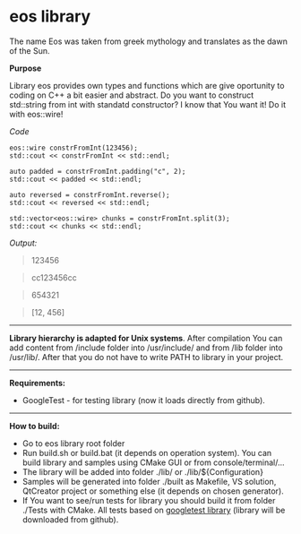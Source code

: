 # eos library
The name Eos was taken from greek mythology and translates as the dawn of the Sun.

**Purpose**

Library eos provides own types and functions which are give oportunity to coding on C++ a bit easier and abstract. 
Do you want to construct std::string from int with standatd constructor? I know that You want it! Do it with eos::wire!

*Code*

```
eos::wire constrFromInt(123456);
std::cout << constrFromInt << std::endl;

auto padded = constrFromInt.padding("c", 2);
std::cout << padded << std::endl;

auto reversed = constrFromInt.reverse();
std::cout << reversed << std::endl;

std::vector<eos::wire> chunks = constrFromInt.split(3);
std::cout << chunks << std::endl;
````

*Output:*

> 123456

> cc123456cc

> 654321

> [12, 456]

***
    
**Library hierarchy is adapted for Unix systems**. After compilation You can add content from /include folder into /usr/include/ and from /lib folder into /usr/lib/. After that you do not have to write PATH to library in your project.

***
    
**Requirements:**
* GoogleTest - for testing library (now it loads directly from github).

***

**How to build:**
* Go to eos library root folder
* Run build.sh or build.bat (it depends on operation system). You can build library and samples using CMake GUI or from console/terminal/...
* The library will be added into folder ./lib/ or ./lib/${Configuration} 
* Samples will be generated into folder ./built as Makefile, VS solution, QtCreator project or something else (it depends on chosen generator).
* If You want to see/run tests for library you should build it from folder ./Tests with CMake. All tests based on [googletest library](https://github.com/google/googletest) (library will be downloaded from github).
    